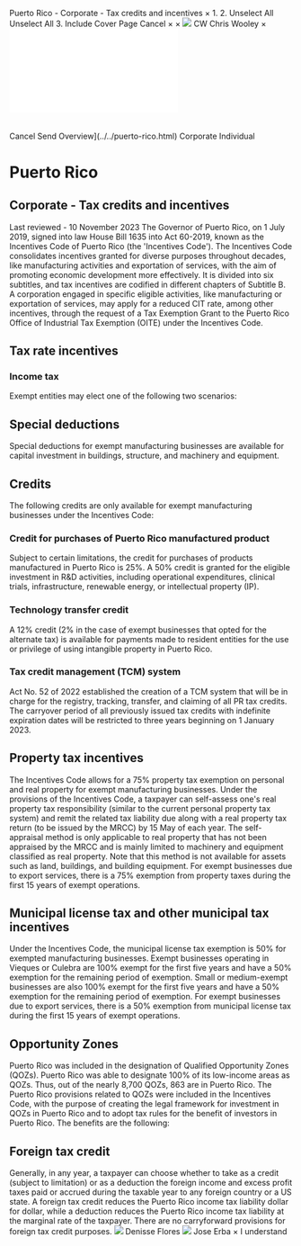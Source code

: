 Puerto Rico - Corporate - Tax credits and incentives
×
1.
2.
Unselect All
Unselect All
3.
Include Cover Page
Cancel
×
×
![](../../-/media/world-wide-tax-summaries/attachments/global---chris-wooley.ashx%3Frev=ac5e5f3223b34096b1afc2a6009c7320&revision=ac5e5f32-23b3-4096-b1af-c2a6009c7320&hash=859B7ADC84DC2CBEC9760E9E6EE7DE6D0A8BFCDF)
CW
Chris Wooley
×
![](tax-credits-and-incentives.html)
######
Cancel
Send
Overview](../../puerto-rico.html)
Corporate
Individual
# Puerto Rico
## Corporate - Tax credits and incentives
Last reviewed - 10 November 2023
The Governor of Puerto Rico, on 1 July 2019, signed into law House Bill 1635 into Act 60-2019, known as the Incentives Code of Puerto Rico (the 'Incentives Code'). The Incentives Code consolidates incentives granted for diverse purposes throughout decades, like manufacturing activities and exportation of services, with the aim of promoting economic development more effectively. It is divided into six subtitles, and tax incentives are codified in different chapters of Subtitle B.
A corporation engaged in specific eligible activities, like manufacturing or exportation of services, may apply for a reduced CIT rate, among other incentives, through the request of a Tax Exemption Grant to the Puerto Rico Office of Industrial Tax Exemption (OITE) under the Incentives Code.
## Tax rate incentives
### Income tax
Exempt entities may elect one of the following two scenarios:
## Special deductions
Special deductions for exempt manufacturing businesses are available for capital investment in buildings, structure, and machinery and equipment.
## Credits
The following credits are only available for exempt manufacturing businesses under the Incentives Code:
### Credit for purchases of Puerto Rico manufactured product
Subject to certain limitations, the credit for purchases of products manufactured in Puerto Rico is 25%.
A 50% credit is granted for the eligible investment in R&D activities, including operational expenditures, clinical trials, infrastructure, renewable energy, or intellectual property (IP).
### Technology transfer credit
A 12% credit (2% in the case of exempt businesses that opted for the alternate tax) is available for payments made to resident entities for the use or privilege of using intangible property in Puerto Rico.
### Tax credit management (TCM) system
Act No. 52 of 2022 established the creation of a TCM system that will be in charge for the registry, tracking, transfer, and claiming of all PR tax credits. The carryover period of all previously issued tax credits with indefinite expiration dates will be restricted to three years beginning on 1 January 2023.
## Property tax incentives
The Incentives Code allows for a 75% property tax exemption on personal and real property for exempt manufacturing businesses. Under the provisions of the Incentives Code, a taxpayer can self-assess one's real property tax responsibility (similar to the current personal property tax system) and remit the related tax liability due along with a real property tax return (to be issued by the MRCC) by 15 May of each year. The self-appraisal method is only applicable to real property that has not been appraised by the MRCC and is mainly limited to machinery and equipment classified as real property. Note that this method is not available for assets such as land, buildings, and building equipment.
For exempt businesses due to export services, there is a 75% exemption from property taxes during the first 15 years of exempt operations.
## Municipal license tax and other municipal tax incentives
Under the Incentives Code, the municipal license tax exemption is 50% for exempted manufacturing businesses. Exempt businesses operating in Vieques or Culebra are 100% exempt for the first five years and have a 50% exemption for the remaining period of exemption. Small or medium-exempt businesses are also 100% exempt for the first five years and have a 50% exemption for the remaining period of exemption.
For exempt businesses due to export services, there is a 50% exemption from municipal license tax during the first 15 years of exempt operations.
## Opportunity Zones
Puerto Rico was included in the designation of Qualified Opportunity Zones (QOZs). Puerto Rico was able to designate 100% of its low-income areas as QOZs. Thus, out of the nearly 8,700 QOZs, 863 are in Puerto Rico. The Puerto Rico provisions related to QOZs were included in the Incentives Code, with the purpose of creating the legal framework for investment in QOZs in Puerto Rico and to adopt tax rules for the benefit of investors in Puerto Rico. The benefits are the following:
## Foreign tax credit
Generally, in any year, a taxpayer can choose whether to take as a credit (subject to limitation) or as a deduction the foreign income and excess profit taxes paid or accrued during the taxable year to any foreign country or a US state. A foreign tax credit reduces the Puerto Rico income tax liability dollar for dollar, while a deduction reduces the Puerto Rico income tax liability at the marginal rate of the taxpayer. There are no carryforward provisions for foreign tax credit purposes.
![](../../-/media/world-wide-tax-summaries/attachments/puerto-rico---denisse_flores.ashx%3Frev=24ce0257b02140dfae62eeab7aeb62bc&revision=24ce0257-b021-40df-ae62-eeab7aeb62bc&hash=4E87DCCE608276C3402BDFA059DC66D2EB73A123)
Denisse Flores
![](../../-/media/world-wide-tax-summaries/attachments/puerto-rico---jose_erba.ashx%3Frev=21917ede1ffa44309da2cfd8eef8556a&revision=21917ede-1ffa-4430-9da2-cfd8eef8556a&hash=7E5E73D32DFE7F0EE6E93FBE485ADDA3D303C225)
Jose Erba
×
I understand